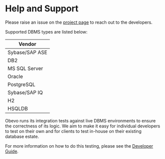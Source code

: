 <!--

    Copyright 2017 Goldman Sachs.
    Licensed under the Apache License, Version 2.0 (the "License");
    you may not use this file except in compliance with the License.
    You may obtain a copy of the License at

    http://www.apache.org/licenses/LICENSE-2.0

    Unless required by applicable law or agreed to in writing,
    software distributed under the License is distributed on an
    "AS IS" BASIS, WITHOUT WARRANTIES OR CONDITIONS OF ANY
    KIND, either express or implied.  See the License for the
    specific language governing permissions and limitations
    under the License.

-->

# Help and Support

Please raise an issue on the [project page](https://github.com/goldmansachs/obevo/issues) to reach out to the developers.

Supported DBMS types are listed below:

|Vendor|
|------|
|Sybase/SAP ASE|
|DB2|
|MS SQL Server|
|Oracle|
|PostgreSQL|
|Sybase/SAP IQ|
|H2|
|HSQLDB|


Obevo runs its integration tests against live DBMS environments to ensure the correctness of its logic. We aim to make
it easy for individual developers to test on their own and for clients to test in-house on their existing database estate.

For more information on how to do this testing, please see the [Developer Guide](developer-guide.html).
